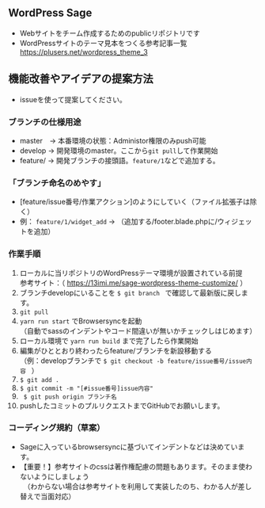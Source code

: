 ## WordPress Sage
- Webサイトをチーム作成するためのpublicリポジトリです
- WordPressサイトのテーマ見本をつくる参考記事一覧  
https://plusers.net/wordpress_theme_3

## 機能改善やアイデアの提案方法
- issueを使って提案してください。
  
### ブランチの仕様用途
- master　→ 本番環境の状態：Administor権限のみpush可能  
- develop → 開発環境のmaster。ここから`git pull`して作業開始  
- feature/ → 開発ブランチの接頭語。`feature/1`などで追加する。  

### 「ブランチ命名のめやす」
- [feature/issue番号/作業アクション]のようにしていく（ファイル拡張子は除く）  
- 例： `feature/1/widget_add` → （追加する/footer.blade.phpに/ウィジェットを追加）  

### 作業手順
1. ローカルに当リポジトリのWordPressテーマ環境が設置されている前提  
  参考サイト：（ https://13imi.me/sage-wordpress-theme-customize/ ）
2. ブランチdevelopにいることを `$ git branch ` で確認して最新版に戻します。  
3. `git pull`  
4. `yarn run start` でBrowsersyncを起動  
（自動でsassのインデントやコード間違いが無いかチェックしはじめます）  
5. ローカル環境で `yarn run build` まで完了したら作業開始  
6. 編集がひととおり終わったらfeature/ブランチを新設移動する  
（例：developブランチで `$ git checkout -b feature/issue番号/issue内容 ` ）  
7. `$ git add .`  
8. ` $ git commit -m "[#issue番号]issue内容" `  
9. ` $ git push origin ブランチ名`  
10. pushしたコミットのプルリクエストまでGitHubでお願いします。
　　
### コーディング規約（草案）
* Sageに入っているbrowsersyncに基づいてインデントなどは決めています。  
* 【重要！】参考サイトのcssは著作権配慮の問題もあります。そのまま使わないようにしましょう  
　（わからない場合は参考サイトを利用して実装したのち、わかる人が差し替えで当面対応）
